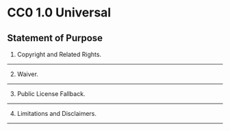CC0 1.0 Universal
==================

Statement of Purpose
---------------------



1. Copyright and Related Rights.
--------------------------------


2. Waiver.
-----------


3. Public License Fallback.
----------------------------


4. Limitations and Disclaimers.
--------------------------------

